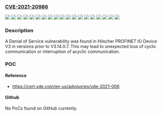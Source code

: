 ### [CVE-2021-20986](https://cve.mitre.org/cgi-bin/cvename.cgi?name=CVE-2021-20986)
![](https://img.shields.io/static/v1?label=Product&message=OHV&color=blue)
![](https://img.shields.io/static/v1?label=Product&message=OIT&color=blue)
![](https://img.shields.io/static/v1?label=Product&message=PCV%2FPXV%2FPGV&color=blue)
![](https://img.shields.io/static/v1?label=Product&message=PHA&color=blue)
![](https://img.shields.io/static/v1?label=Product&message=PROFINET%20IO%20Device&color=blue)
![](https://img.shields.io/static/v1?label=Product&message=PXV%2FPGV%20B28%20Profisafe&color=blue)
![](https://img.shields.io/static/v1?label=Product&message=WCS&color=blue)
![](https://img.shields.io/static/v1?label=Version&message=OHV-F230-B17%20&color=brightgreen)
![](https://img.shields.io/static/v1?label=Version&message=OIT500-F113-B17-CB%20&color=brightgreen)
![](https://img.shields.io/static/v1?label=Version&message=PCV100-F200-B17-V1D-6011%2C%20PCV100-F200-B17-V1D-6011-8203%20&color=brightgreen)
![](https://img.shields.io/static/v1?label=Version&message=PCV80-F200-B17-V1D%2C%20PCV100-F200-B17-V1D%2C%20PCV50-F200-B17-V1D%2C%20PCV100-F200-B17-V1D-6011-6997%20&color=brightgreen)
![](https://img.shields.io/static/v1?label=Version&message=PGV100-F200A-B17-V1D%2C%20PGV150I-F200A-B17-V1D%2C%20PGV100-F200-B17-V1D-7477%20&color=brightgreen)
![](https://img.shields.io/static/v1?label=Version&message=PGV100AQ-F200A-B28-V1D%2C%20PGV100AQ-F200-B28-V1D%2C%20PXV100AQ-F200-B28-V1D%2C%20PXV100AQ-F200-B28-V1D-6011%20&color=brightgreen)
![](https://img.shields.io/static/v1?label=Version&message=PHA300-F200-B17-V1D%2C%20PHA400-F200-B17-V1D%2C%20PHA300-F200A-B17-V1D%2C%20PHA300-F200-B17-T-V1D%2C%20PHA200-F200A-B17-V1D%2C%20PHA200-F200-B17-V1D%2C%20PHA400-F200A-B17-V1D%2C%20PHA300-F200A-B17-T-V1D%2C%20PHA600-F200A-B17-V1D%2C%20PHA500-F200-B17-V1D%2C%20PHA500-F200A-B17-V1D%2C%20PHA600-F200-B17-V1D%2C%20PHA150-F200A-B17-V1D%2C%20PHA200-F200A-B17-T-V1D%2C%20PHA150-F200-B17-V1D%2C%20PHA800-F200-B17-V1D%2C%20PHA400-F200A-B17-T-V1D%2C%20PHA500-F200A-B17-T-V1D%2C%20PHA700-F200-B17-V1D%20&color=brightgreen)
![](https://img.shields.io/static/v1?label=Version&message=PXV100-F200-B17-V1D%2C%20PXV100-F200-B17-V1D-3636%20&color=brightgreen)
![](https://img.shields.io/static/v1?label=Version&message=PXV100A-F200-B28-V1D%2C%20PXV100A-F200-B28-V1D-6011%2C%20PGV100A-F200-B28-V1D%2C%20PGV100A-F200A-B28-V1D%20&color=brightgreen)
![](https://img.shields.io/static/v1?label=Version&message=V3%20&color=brightgreen)
![](https://img.shields.io/static/v1?label=Version&message=WCS3B-LS610%2C%20WCS3B-LS610H%2C%20WCS3B-LS610D%2C%20WCS3B-LS610DH%2C%20WCS3B-LS610H-OM%2C%20WCS3B-LS610DH-OM%2C%20WCS3B-LS610D-OM%2C%20CS3B-LS610-OM%20&color=brightgreen)
![](https://img.shields.io/static/v1?label=Vulnerability&message=CWE-787%20Out-of-bounds%20Write&color=brightgreen)

### Description

A Denial of Service vulnerability was found in Hilscher PROFINET IO Device V3 in versions prior to V3.14.0.7. This may lead to unexpected loss of cyclic communication or interruption of acyclic communication.

### POC

#### Reference
- https://cert.vde.com/en-us/advisories/vde-2021-006

#### Github
No PoCs found on GitHub currently.

